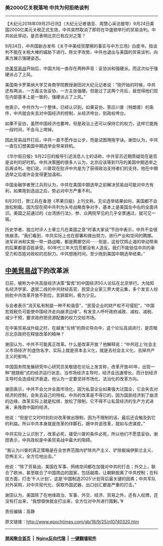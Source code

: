 ### 美2000亿关税落地 中共为何拒绝谈判
------------------------

<p>【大纪元2018年09月25日讯】（大纪元记者骆亚、周慧心采访报导）9月24日美国2000亿美元关税正式生效，中共突然取消了即将在华盛顿举行的贸易谈判。中共如此举动，是否表明北京已有应对之策？</p>
<p class="p1"><span class="s1">9月24日，中共国新办发布《关于中美经贸摩擦的事实与中方立场》白皮书，指谈判不能在关税大棒的威胁下进行。除文字攻势，中共也退出与美国的贸易谈判，向美方展示强硬姿态。</span></p>
<p class="p1"><span class="s1"><a href="http://www.epochtimes.com/gb/tag/%E4%B8%AD%E7%BE%8E%E8%B4%B8%E6%98%93%E6%88%98.html">中美贸易战</a>开始后，中国大陆一直存在两种声音：妥协派和强硬派。而这次似乎强硬派占了上风。</span></p>
<p class="p1"><span class="s1">美国南卡罗莱纳大学艾肯商学院教授谢田对大纪元记者说：“刚开始的时候，中共还有两派，一方面主张妥协，一方主张强硬。但是过了这两个月后，我觉得他们现在内部基本上是一致的，强硬派占了上风。”</span></p>
<p class="p1"><span class="s1">他表示，中共作为一个整体，已经认识到，如果妥协，答应川普（特朗普）的条件，中共就会失去对中国经济的控制，从经济垮台，到政权垮台。</span></p>
<p class="p1"><span class="s1">如果不妥协，虽然中国经济也要垮，但是政治上还可以保持它的权力，这样它能拖一段时间，不会马上垮掉。</span></p>
<p class="p1"><span class="s1">因此贸易战开打后，中共一直不愿作出让步，而是试图用拖字诀。谢田认为，中共一直在幻想美国中期选举会带来转机。</span></p>
<p class="p1"><span class="s1">《华尔街日报》9月22日的报导引述消息人士的话称，中共官员近期质疑现在是否是谈判的好时机。中共决策圈的很多人认为，北京应该等到11月的美国中期选举之后再谈判。他们说，川普现在批评中共是为了获得政治支持者们的支持，他在中期选举之后或许会变得更加温和。</span></p>
<p class="p1"><span class="s1">中国金融学者贺江兵则认为，中共在美国中期选举之前解决贸易战可能对中方有利，如果拖到选战之后，势必对中方严重不利。</span></p>
<p class="p1"><span class="s1">8月20日，贺江兵在香港《苹果日报》上刊文称，无论选举结果如何，美国都不会放松制裁。因为现在把中共列为头号战略竞争对手，基本上是美国左中右的全面共识。</span><span class="s1">美国之前通过的《台湾旅行法》，参、众两院罕见的几乎全票通过，就可见一斑。</span></p>
<p class="p1">历史学者、独立时评人士章立凡在美国之音“时事大家谈”节目中表示，中共不会很快崩溃。“我们看到，中共实际上也在部署和做出努力，进行产业和空间的腾挪。进军非洲和实施一带一路战略，都是腾挪空间⋯⋯但是，这些饮鸩止渴的举动带来的后果都是百姓承受。60年代三年大饥荒都没有人造反。我们不能低估中共的承受力和百姓对政权的忍耐力。中共想拖时间，至少拖到美国中期选举结束。”</p>
<h2 class="p1"><span class="s1"><a href="http://www.epochtimes.com/gb/tag/%E4%B8%AD%E7%BE%8E%E8%B4%B8%E6%98%93%E6%88%98.html">中美贸易战</a>下的改革派</span></h4>
<p class="p1"><span class="s1">日前，被称为中共高层经济决策“智库”的中国经济50人论坛在北京举行。大陆知名经济学家、退居二线的中共财经高官、民营企业家三界大佬云集，多个发言人纷纷批中共改革开放不到位，言辞犀利，极为少见。</span></p>
<p class="p1"><span class="s1">与会者表示“消灭私有制是一种不和谐音”，“民营企业的财产权不可侵犯”，“中国宏观税负可能使中国经济走向崩溃边缘”。有发言人呼吁政府减政、减权、减税、减少干预，要求政府把资源配置的权力交给市场。 </span></p>
<p class="p1"><span class="s1">在中美贸易战升级之时，在越发“左倾”的舆论导向中，这个论坛高调进行，是否暗示北京政府在释放改革的精神？</span></p>
<p class="p1"><span class="s1">谢田认为，中共不可能真正改革。什么是改革开放？他解释说：“中共冠上‘社会主义市场经济’的虚伪名字，实际上就是资本主义化，就是去社会主义化，去掉共产主义的影响。”</span></p>
<p class="p1"><span class="s1">中国国务院发展研究中心研究员</span><span class="s1">吴敬琏在论坛上发言称，改革开放40年，出现一种“翘翘板”式的经济运行状态，当市场经济主导时，经济会迅速增长，而计划经济主导时会造成经济衰退，他认为一定要坚持市场化、法治化的改革方向。</span></p>
<p class="p1"><span class="s1">谢田表示，中共不会允许全面市场化，因为私营企业如果强大过国企，它会失去对经济的控制，会失去自己的特权。中共的改革是不得已的，因为国民经济到了崩溃的边缘，改革实际上就是松绑，放松了限制，它不得不让私营经济的生产方式进来，来挽救中国的经济。</span></p>
<p class="p1"><span class="s1">他说：“但是它又时时刻刻对改革做出限制，因为不限制的话，最后还会触及到它的利益。所以中共本身就是改革的绊脚石，跟中共说改革，就如与虎谋皮。”</span></p>
<p class="p1"><span class="s1">中共实际上认识到了，改革必死，接受川普的条件必死，所以他们不愿意妥协。谢田表示，中共政权是中美贸易战中最大的阻碍。</span></p>
<p class="p1"><span class="s1">“我认为川普的真正策略是在全世界范围内铲除共产主义、铲除极端伊斯兰主义、恐怖主义，全方位地出击。”</span></p>
<p class="p1"><span class="s1">他说：“除了贸易战，美国在军事、网络空间都在加强对中共的打击；外交上，联合了欧洲，甚至联合了中国周边的国家，包括越南，让朝鲜脱离了中共控制；在科技方面，打击‘千人计划’，这是‘中国制造2025’计划背后最关键的因素；中共军队对外采购，对中共现代化、获取外国武器、出口创汇都是严重的打击。”</span></p>
<p class="p1"><span class="s1">谢田认为，美国除了在地缘政治、军事、外交、经济、贸易之外，还有人权牌，还没有打出来，“我想很快就会打出来，全方位对中共进行围剿。”#</span></p>
<p class="p1">责任编辑：高静</p>

原文链接：http://www.epochtimes.com/gb/18/9/25/n10740320.htm


------------------------
#### [禁闻聚合首页](https://github.com/gfw-breaker/banned-news/blob/master/README.md) &nbsp;|&nbsp; [Nginx反向代理](https://github.com/gfw-breaker/open-proxy/blob/master/README.md) &nbsp;|&nbsp; [一键翻墙软件](https://github.com/gfw-breaker/nogfw/blob/master/README.md)